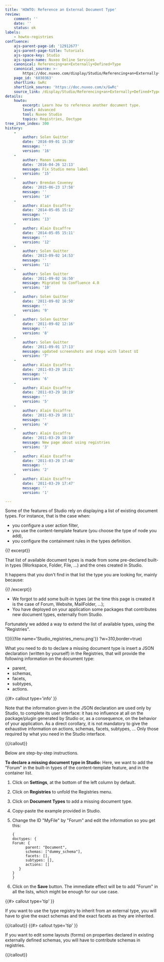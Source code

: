 ```yaml
---
title: 'HOWTO: Reference an External Document Type'
review:
    comment: ''
    date: ''
    status: ok
labels:
    - howto-registries
confluence:
    ajs-parent-page-id: '12912677'
    ajs-parent-page-title: Tutorials
    ajs-space-key: Studio
    ajs-space-name: Nuxeo Online Services
    canonical: Referencing+an+Externally+Defined+Type
    canonical_source: >-
        https://doc.nuxeo.com/display/Studio/Referencing+an+Externally+Defined+Type
    page_id: '6030363'
    shortlink: GwRc
    shortlink_source: 'https://doc.nuxeo.com/x/GwRc'
    source_link: /display/Studio/Referencing+an+Externally+Defined+Type
details:
	howto:
		excerpt: Learn how to reference another document type.
		level: Advanced
		tool: Nuxeo Studio
		topics: Registries, Doctype
tree_item_index: 300
history:
    -
        author: Solen Guitter
        date: '2016-09-01 15:30'
        message: ''
        version: '16'
    -
        author: Manon Lumeau
        date: '2016-04-26 12:13'
        message: Fix Studio menu label
        version: '15'
    -
        author: Brendan Coveney
        date: '2015-06-23 17:58'
        message: ''
        version: '14'
    -
        author: Alain Escaffre
        date: '2014-05-05 15:12'
        message: ''
        version: '13'
    -
        author: Alain Escaffre
        date: '2014-05-05 15:11'
        message: ''
        version: '12'
    -
        author: Solen Guitter
        date: '2013-09-02 14:53'
        message: ''
        version: '11'
    -
        author: Solen Guitter
        date: '2011-09-02 16:50'
        message: Migrated to Confluence 4.0
        version: '10'
    -
        author: Solen Guitter
        date: '2011-09-02 16:50'
        message: ''
        version: '9'
    -
        author: Solen Guitter
        date: '2011-09-02 12:16'
        message: ''
        version: '8'
    -
        author: Solen Guitter
        date: '2011-09-01 17:13'
        message: updated screenshots and steps with latest UI
        version: '7'
    -
        author: Alain Escaffre
        date: '2011-03-29 18:21'
        message: ''
        version: '6'
    -
        author: Alain Escaffre
        date: '2011-03-29 18:19'
        message: ''
        version: '5'
    -
        author: Alain Escaffre
        date: '2011-03-29 18:11'
        message: ''
        version: '4'
    -
        author: Alain Escaffre
        date: '2011-03-29 18:10'
        message: New page about using registries
        version: '3'
    -
        author: Alain Escaffre
        date: '2011-03-29 17:48'
        message: ''
        version: '2'
    -
        author: Alain Escaffre
        date: '2011-03-29 17:47'
        message: ''
        version: '1'

---
```

Some of the features of Studio rely on displaying a list of existing document types. For instance, that is the case when:

*   you configure a user action filter,
*   you use the content-template feature (you choose the type of node you add),
*   you configure the containment rules in the types definition.

{{! excerpt}}

That list&nbsp;of available document types is made from some pre-declared built-in types (Workspace, Folder, File, ...) and the ones created in Studio.

It happens that you don't find in that list the type you are looking for, mainly because:

{{! /excerpt}}

*   We forgot to add some built-in types (at the time this page is created it is the case of Forum, Website, MailFolder, ...);
*   You have deployed on your application some packages that contributes new document types, externally from Studio.

Fortunately we added a way to extend the list of available types, using the "Registries".

![]({{file name='Studio_registries_menu.png'}} ?w=310,border=true)

What you need to do to declare a missing document type is insert a JSON declaration (written by yourself) in the Registries, that will provide the following information on the document type:

*   parent,
*   schemas,
*   facets,
*   subtypes,
*   actions.

{{#> callout type='info' }}

Note that the information given in the JSON declaration are used only by Studio, to complete its user interface: it has no influence at all on the package/plugin generated by Studio or, as a consequence, on the behavior of your application. As a direct corollary, it is not mandatory to give the exhaustive information on actions, schemas, facets, subtypes, ... Only those required by what you need in the Studio interface.

{{/callout}}

Below are step-by-step instructions.

**To declare a missing document type in Studio:**
Here, we want to add the "Forum" in the built-in types of the content-template feature, and in the container list.

1.  Click on **Settings**, at the bottom of the left column by default.
2.  Click on **Registries** to unfold the Registries menu.
3.  Click on **Document Types** to add a missing document type.
4.  Copy-paste the example provided in Studio.
5.  Change the ID "MyFile" by "Forum" and edit the information so you get this:

    ```
    {
    doctypes: {
    Forum: {
          parent: "Document",
          schemas: ["dummy_schema"],
          facets: [],
          subtypes: [],
          actions: []
       }
    }
    }

    ```

6.  Click on the **Save** button.
    The immediate effect will be to add "Forum" in all the lists, which might be enough for our use case.

{{#> callout type='tip' }}

If you want to use the type registry to inherit from an external type, you will have to give the exact schemas and the exact facets as they are inherited.

{{/callout}} {{#> callout type='tip' }}

If you want to edit some layouts (forms) on properties declared in existing externally defined schemas, you will have to contribute schemas in registries.

{{/callout}}
